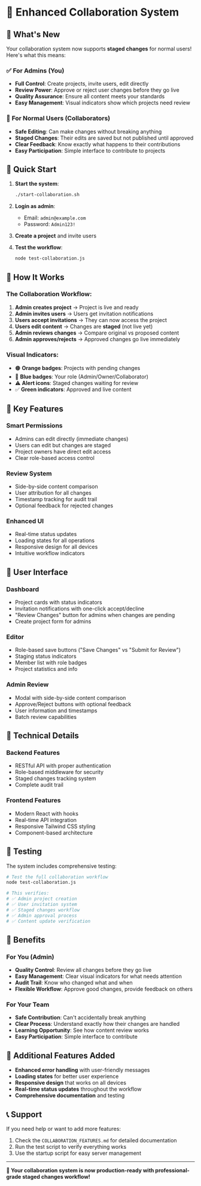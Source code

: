 # 🤝 Enhanced Collaboration System

## 🎯 What's New

Your collaboration system now supports **staged changes** for normal users! Here's what this means:

### ✅ **For Admins** (You)
- **Full Control**: Create projects, invite users, edit directly
- **Review Power**: Approve or reject user changes before they go live
- **Quality Assurance**: Ensure all content meets your standards
- **Easy Management**: Visual indicators show which projects need review

### 👥 **For Normal Users** (Collaborators)
- **Safe Editing**: Can make changes without breaking anything
- **Staged Changes**: Their edits are saved but not published until approved
- **Clear Feedback**: Know exactly what happens to their contributions
- **Easy Participation**: Simple interface to contribute to projects

## 🚀 Quick Start

1. **Start the system**:
   ```bash
   ./start-collaboration.sh
   ```

2. **Login as admin**:
   - Email: `admin@example.com`
   - Password: `Admin123!`

3. **Create a project** and invite users

4. **Test the workflow**:
   ```bash
   node test-collaboration.js
   ```

## 🔄 How It Works

### The Collaboration Workflow:

1. **Admin creates project** → Project is live and ready
2. **Admin invites users** → Users get invitation notifications  
3. **Users accept invitations** → They can now access the project
4. **Users edit content** → Changes are **staged** (not live yet)
5. **Admin reviews changes** → Compare original vs proposed content
6. **Admin approves/rejects** → Approved changes go live immediately

### Visual Indicators:

- 🟠 **Orange badges**: Projects with pending changes
- 🔵 **Blue badges**: Your role (Admin/Owner/Collaborator)
- ⚠️ **Alert icons**: Staged changes waiting for review
- ✅ **Green indicators**: Approved and live content

## 🎨 Key Features

### **Smart Permissions**
- Admins can edit directly (immediate changes)
- Users can edit but changes are staged
- Project owners have direct edit access
- Clear role-based access control

### **Review System**
- Side-by-side content comparison
- User attribution for all changes
- Timestamp tracking for audit trail
- Optional feedback for rejected changes

### **Enhanced UI**
- Real-time status updates
- Loading states for all operations
- Responsive design for all devices
- Intuitive workflow indicators

## 📱 User Interface

### **Dashboard**
- Project cards with status indicators
- Invitation notifications with one-click accept/decline
- "Review Changes" button for admins when changes are pending
- Create project form for admins

### **Editor**
- Role-based save buttons ("Save Changes" vs "Submit for Review")
- Staging status indicators
- Member list with role badges
- Project statistics and info

### **Admin Review**
- Modal with side-by-side content comparison
- Approve/Reject buttons with optional feedback
- User information and timestamps
- Batch review capabilities

## 🔧 Technical Details

### **Backend Features**
- RESTful API with proper authentication
- Role-based middleware for security
- Staged changes tracking system
- Complete audit trail

### **Frontend Features**
- Modern React with hooks
- Real-time API integration
- Responsive Tailwind CSS styling
- Component-based architecture

## 🧪 Testing

The system includes comprehensive testing:

```bash
# Test the full collaboration workflow
node test-collaboration.js

# This verifies:
# ✅ Admin project creation
# ✅ User invitation system  
# ✅ Staged changes workflow
# ✅ Admin approval process
# ✅ Content update verification
```

## 🎯 Benefits

### **For You (Admin)**
- **Quality Control**: Review all changes before they go live
- **Easy Management**: Clear visual indicators for what needs attention
- **Audit Trail**: Know who changed what and when
- **Flexible Workflow**: Approve good changes, provide feedback on others

### **For Your Team**
- **Safe Contribution**: Can't accidentally break anything
- **Clear Process**: Understand exactly how their changes are handled
- **Learning Opportunity**: See how content review works
- **Easy Participation**: Simple interface to contribute

## 🔮 Additional Features Added

- **Enhanced error handling** with user-friendly messages
- **Loading states** for better user experience
- **Responsive design** that works on all devices
- **Real-time status updates** throughout the workflow
- **Comprehensive documentation** and testing

## 📞 Support

If you need help or want to add more features:

1. Check the `COLLABORATION_FEATURES.md` for detailed documentation
2. Run the test script to verify everything works
3. Use the startup script for easy server management

---

**🎉 Your collaboration system is now production-ready with professional-grade staged changes workflow!**